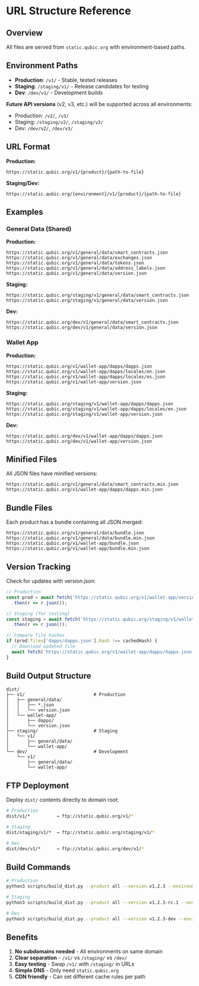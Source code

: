 # URL Structure Reference

## Overview

All files are served from `static.qubic.org` with environment-based paths.

## Environment Paths

- **Production**: `/v1/` - Stable, tested releases
- **Staging**: `/staging/v1/` - Release candidates for testing
- **Dev**: `/dev/v1/` - Development builds

**Future API versions** (v2, v3, etc.) will be supported across all environments:
- Production: `/v2/`, `/v3/`
- Staging: `/staging/v2/`, `/staging/v3/`
- Dev: `/dev/v2/`, `/dev/v3/`

## URL Format

**Production:**
```
https://static.qubic.org/v1/{product}/{path-to-file}
```

**Staging/Dev:**
```
https://static.qubic.org/{environment}/v1/{product}/{path-to-file}
```

## Examples

### General Data (Shared)

**Production:**
```
https://static.qubic.org/v1/general/data/smart_contracts.json
https://static.qubic.org/v1/general/data/exchanges.json
https://static.qubic.org/v1/general/data/tokens.json
https://static.qubic.org/v1/general/data/address_labels.json
https://static.qubic.org/v1/general/data/version.json
```

**Staging:**
```
https://static.qubic.org/staging/v1/general/data/smart_contracts.json
https://static.qubic.org/staging/v1/general/data/version.json
```

**Dev:**
```
https://static.qubic.org/dev/v1/general/data/smart_contracts.json
https://static.qubic.org/dev/v1/general/data/version.json
```

### Wallet App

**Production:**
```
https://static.qubic.org/v1/wallet-app/dapps/dapps.json
https://static.qubic.org/v1/wallet-app/dapps/locales/en.json
https://static.qubic.org/v1/wallet-app/dapps/locales/es.json
https://static.qubic.org/v1/wallet-app/version.json
```

**Staging:**
```
https://static.qubic.org/staging/v1/wallet-app/dapps/dapps.json
https://static.qubic.org/staging/v1/wallet-app/dapps/locales/en.json
https://static.qubic.org/staging/v1/wallet-app/version.json
```

**Dev:**
```
https://static.qubic.org/dev/v1/wallet-app/dapps/dapps.json
https://static.qubic.org/dev/v1/wallet-app/version.json
```

## Minified Files

All JSON files have minified versions:
```
https://static.qubic.org/v1/general/data/smart_contracts.min.json
https://static.qubic.org/v1/wallet-app/dapps/dapps.min.json
```

## Bundle Files

Each product has a bundle containing all JSON merged:
```
https://static.qubic.org/v1/general/data/bundle.json
https://static.qubic.org/v1/general/data/bundle.min.json
https://static.qubic.org/v1/wallet-app/bundle.json
https://static.qubic.org/v1/wallet-app/bundle.min.json
```

## Version Tracking

Check for updates with version.json:
```javascript
// Production
const prod = await fetch('https://static.qubic.org/v1/wallet-app/version.json')
  .then(r => r.json());

// Staging (for testing)
const staging = await fetch('https://static.qubic.org/staging/v1/wallet-app/version.json')
  .then(r => r.json());

// Compare file hashes
if (prod.files['dapps/dapps.json'].hash !== cachedHash) {
  // Download updated file
  await fetch('https://static.qubic.org/v1/wallet-app/dapps/dapps.json');
}
```

## Build Output Structure

```
dist/
├── v1/                          # Production
│   ├── general/data/
│   │   ├── *.json
│   │   └── version.json
│   └── wallet-app/
│       ├── dapps/
│       └── version.json
├── staging/                     # Staging
│   └── v1/
│       ├── general/data/
│       └── wallet-app/
└── dev/                         # Development
    └── v1/
        ├── general/data/
        └── wallet-app/
```

## FTP Deployment

Deploy `dist/` contents directly to domain root:

```bash
# Production
dist/v1/*          → ftp://static.qubic.org/v1/*

# Staging
dist/staging/v1/*  → ftp://static.qubic.org/staging/v1/*

# Dev
dist/dev/v1/*      → ftp://static.qubic.org/dev/v1/*
```

## Build Commands

```bash
# Production
python3 scripts/build_dist.py --product all --version v1.2.3 --environment production

# Staging
python3 scripts/build_dist.py --product all --version v1.2.3-rc.1 --environment staging

# Dev
python3 scripts/build_dist.py --product all --version v1.2.3-dev --environment dev
```

## Benefits

1. **No subdomains needed** - All environments on same domain
2. **Clear separation** - `/v1/` vs `/staging/` vs `/dev/`
3. **Easy testing** - Swap `/v1/` with `/staging/` in URLs
4. **Simple DNS** - Only need `static.qubic.org`
5. **CDN friendly** - Can set different cache rules per path
